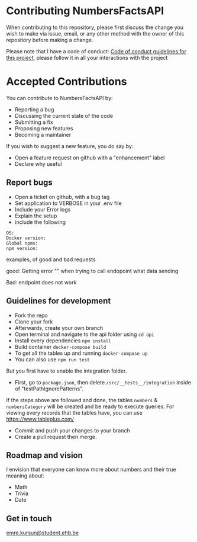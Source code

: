 # Contributing NumbersFactsAPI

When contributing to this repository, please first discuss the change you wish to make via issue,
email, or any other method with the owner of this repository before making a change. 

Please note that I have a code of conduct: [Code of conduct guidelines for this project](https://github.com/emrekursun/numbersFactsAPI/blob/main/CODE-OF-CONDUCT.md), please follow it in all your interactions with the project

# Accepted Contributions
You can contribute to NumbersFactsAPI by:

- Reporting a bug
- Discussing the current state of the code
- Submitting a fix
- Proposing new features
- Becoming a maintainer

If you wish to suggest a new feature, you do say by:

* Open a feature request on github with a "enhancement" label
* Declare why useful
## Report bugs

* Open a ticket on github, with a bug tag
* Set application to VERBOSE in your .env file
* Include your Error logs
* Explain the setup
* include the following

```
OS: 
Docker version: 
Global npms: 
npm version: 
```
examples, of good and bad requests

good: Getting error "" when trying to call endopoint
what data sending

Bad: endpoint does not work

## Guidelines for development

- Fork the repo
- Clone your fork
- Afterwards, create your own branch
- Open terminal and navigate to the api folder using `cd api`
- Install every dependencies `npm install`
- Build container `docker-compose build`
- To get all the tables up and running `docker-compose up`
- You can also use `npm run test`

But you first have to enable the integration folder.

- First, go to `package.json`, then delete  `/src/__tests__/integration` inside of "testPathIgnorePatterns".

If the steps above are followed and done, the tables `numbers` & `numbersCategory` will be created and be ready to execute queries. For viewing every records that the tables have, you can use <https://www.tableplus.com/>

- Commit and push your changes to your branch
- Create a pull request then merge.

## Roadmap and vision

I envision that everyone can know more about numbers and their true meaning about: 

- Math
- Trivia
- Date

## Get in touch

emre.kursun@student.ehb.be


